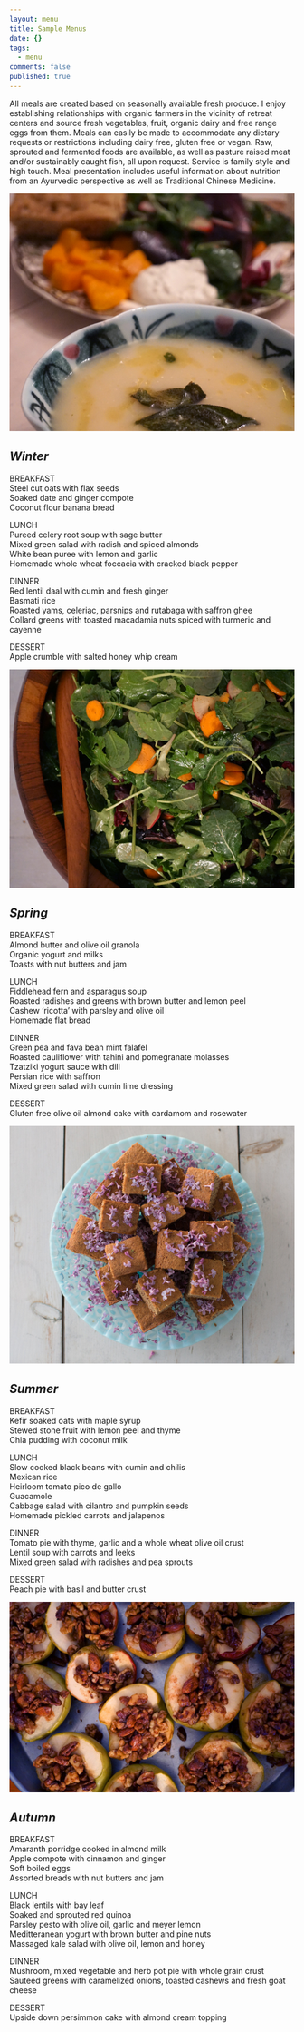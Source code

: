 ```yaml
---
layout: menu
title: Sample Menus
date: {}
tags:
  - menu
comments: false
published: true
---
```

All meals are created based on seasonally available fresh produce. I enjoy establishing relationships with organic farmers in the vicinity of retreat centers and source fresh vegetables, fruit, organic dairy and free range eggs from them. Meals can easily be made to accommodate any dietary requests or restrictions including dairy free, gluten free or vegan. Raw, sprouted and fermented foods are available, as well as pasture raised meat and/or sustainably caught fish, all upon request. Service is family style and high touch. Meal presentation includes useful information about nutrition from an Ayurvedic perspective as well as Traditional Chinese Medicine.

<img src="/assets/img/soup-and-salad.JPG" alt="soup and salad" class="img-medium-width" />

## *Winter*  
BREAKFAST  
Steel cut oats with flax seeds  
Soaked date and ginger compote  
Coconut flour banana bread  

LUNCH  
Pureed celery root soup with sage butter  
Mixed green salad with radish and spiced almonds  
White bean puree with lemon and garlic  
Homemade whole wheat foccacia with cracked black pepper  

DINNER  
Red lentil daal with cumin and fresh ginger  
Basmati rice  
Roasted yams, celeriac, parsnips and rutabaga with saffron ghee  
Collard greens with toasted macadamia nuts spiced with turmeric and cayenne

DESSERT  
Apple crumble with salted honey whip cream  

<img src="/assets/img/spring-salad.JPG" alt="Salad" class="img-medium-width" />

## *Spring*  
BREAKFAST  
Almond butter and olive oil granola  
Organic yogurt and milks  
Toasts with nut butters and jam  

LUNCH  
Fiddlehead fern and asparagus soup  
Roasted radishes and greens with brown butter and lemon peel  
Cashew ‘ricotta’ with parsley and olive oil  
Homemade flat bread  

DINNER  
Green pea and fava bean mint falafel  
Roasted cauliflower with tahini and pomegranate molasses  
Tzatziki yogurt sauce with dill  
Persian rice with saffron  
Mixed green salad with cumin lime dressing  

DESSERT  
Gluten free olive oil almond cake with cardamom and rosewater

<img src="/assets/img/lilac-cake-summer.jpg" alt="Almond Olive Oil Cake" class="img-medium-width" />

## *Summer*  
BREAKFAST  
Kefir soaked oats with maple syrup  
Stewed stone fruit with lemon peel and thyme  
Chia pudding with coconut milk  

LUNCH  
Slow cooked black beans with cumin and chilis  
Mexican rice  
Heirloom tomato pico de gallo  
Guacamole  
Cabbage salad with cilantro and pumpkin seeds  
Homemade pickled carrots and jalapenos  

DINNER  
Tomato pie with thyme, garlic and a whole wheat olive oil crust  
Lentil soup with carrots and leeks  
Mixed green salad with radishes and pea sprouts

DESSERT  
Peach pie with basil and butter crust  

<img src="/assets/img/baked-apples.JPG" alt="Baked Apples" class="img-medium-width" />

## *Autumn*  
BREAKFAST  
Amaranth porridge cooked in almond milk  
Apple compote with cinnamon and ginger  
Soft boiled eggs  
Assorted breads with nut butters and jam  

LUNCH  
Black lentils with bay leaf  
Soaked and sprouted red quinoa  
Parsley pesto with olive oil, garlic and meyer lemon  
Meditteranean yogurt with brown butter and pine nuts  
Massaged kale salad with olive oil, lemon and honey  

DINNER  
Mushroom, mixed vegetable and herb pot pie with whole grain crust  
Sauteed greens with caramelized onions, toasted cashews and fresh goat cheese  

DESSERT  
Upside down persimmon cake with almond cream topping
